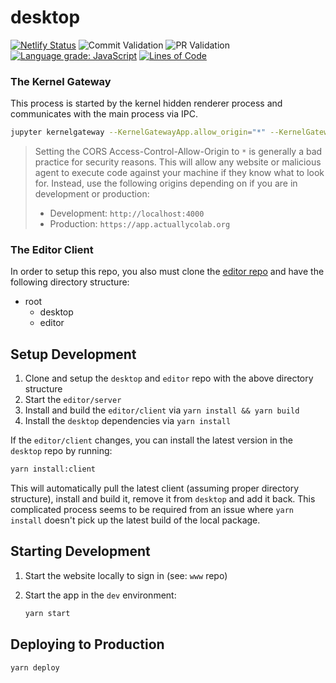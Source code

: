 # desktop

[![Netlify Status](https://api.netlify.com/api/v1/badges/8dd233ec-aeab-42f6-b94c-8966c12d2ce7/deploy-status)](https://app.netlify.com/sites/actually-colab-app/deploys) ![Commit Validation](https://github.com/actually-colab/desktop/workflows/Commit%20Validation/badge.svg) ![PR Validation](https://github.com/actually-colab/desktop/workflows/PR%20Validation/badge.svg) [![Language grade: JavaScript](https://img.shields.io/lgtm/grade/javascript/g/actually-colab/desktop.svg?logo=lgtm&logoWidth=18)](https://lgtm.com/projects/g/actually-colab/desktop/context:javascript) [![Lines of Code](https://tokei.rs/b1/github/actually-colab/desktop)](https://github.com/actually-colab/desktop)

### The Kernel Gateway

This process is started by the kernel hidden renderer process and communicates with the main process via IPC.

```bash
jupyter kernelgateway --KernelGatewayApp.allow_origin="*" --KernelGatewayApp.allow_headers="content-type" --KernelGatewayApp.allow_methods="*"
```

> Setting the CORS Access-Control-Allow-Origin to `*` is generally a bad practice for security reasons. This will allow any website or malicious agent to execute code against your machine if they know what to look for. Instead, use the following origins depending on if you are in development or production:
>
> - Development: `http://localhost:4000`
> - Production: `https://app.actuallycolab.org`

### The Editor Client

In order to setup this repo, you also must clone the [editor repo](https://github.com/actually-colab/editor) and have the following directory structure:

- root
  - desktop
  - editor

## Setup Development

1. Clone and setup the `desktop` and `editor` repo with the above directory structure
2. Start the `editor/server`
3. Install and build the `editor/client` via `yarn install && yarn build`
4. Install the `desktop` dependencies via `yarn install`

If the `editor/client` changes, you can install the latest version in the `desktop` repo by running:

```bash
yarn install:client
```

This will automatically pull the latest client (assuming proper directory structure), install and build it, remove it from `desktop` and add it back. This complicated process seems to be required from an issue where `yarn install` doesn't pick up the latest build of the local package.

## Starting Development

1. Start the website locally to sign in (see: `www` repo)
2. Start the app in the `dev` environment:

   ```bash
   yarn start
   ```

## Deploying to Production

```bash
yarn deploy
```
